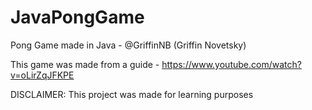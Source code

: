 # JavaPongGame
 Pong Game made in Java - @GriffinNB (Griffin Novetsky)

 This game was made from a guide - https://www.youtube.com/watch?v=oLirZqJFKPE 
 
 DISCLAIMER: This project was made for learning purposes